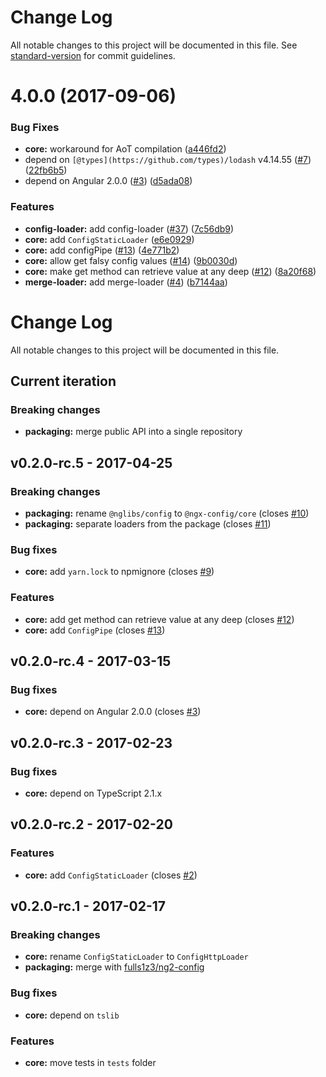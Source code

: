 # Change Log

All notable changes to this project will be documented in this file. See [standard-version](https://github.com/conventional-changelog/standard-version) for commit guidelines.

<a name="4.0.0"></a>
# 4.0.0 (2017-09-06)


### Bug Fixes

* **core:** workaround for AoT compilation ([a446fd2](https://github.com/fulls1z3/ngx-config/commit/a446fd2))
* depend on `[@types](https://github.com/types)/lodash` v4.14.55 ([#7](https://github.com/fulls1z3/ngx-config/issues/7)) ([22fb6b5](https://github.com/fulls1z3/ngx-config/commit/22fb6b5))
* depend on Angular 2.0.0 ([#3](https://github.com/fulls1z3/ngx-config/issues/3)) ([d5ada08](https://github.com/fulls1z3/ngx-config/commit/d5ada08))


### Features

* **config-loader:** add config-loader ([#37](https://github.com/fulls1z3/ngx-config/issues/37)) ([7c56db9](https://github.com/fulls1z3/ngx-config/commit/7c56db9))
* **core:** add `ConfigStaticLoader` ([e6e0929](https://github.com/fulls1z3/ngx-config/commit/e6e0929))
* **core:** add configPipe ([#13](https://github.com/fulls1z3/ngx-config/issues/13)) ([4e771b2](https://github.com/fulls1z3/ngx-config/commit/4e771b2))
* **core:** allow get falsy config values ([#14](https://github.com/fulls1z3/ngx-config/issues/14)) ([9b0030d](https://github.com/fulls1z3/ngx-config/commit/9b0030d))
* **core:** make get method can retrieve value at any deep ([#12](https://github.com/fulls1z3/ngx-config/issues/12)) ([8a20f68](https://github.com/fulls1z3/ngx-config/commit/8a20f68))
* **merge-loader:** add merge-loader ([#4](https://github.com/fulls1z3/ngx-config/issues/4)) ([b7144aa](https://github.com/fulls1z3/ngx-config/commit/b7144aa))



# Change Log
All notable changes to this project will be documented in this file.

## Current iteration
### Breaking changes
- **packaging:** merge public API into a single repository

## v0.2.0-rc.5 - 2017-04-25
### Breaking changes
- **packaging:** rename `@nglibs/config` to `@ngx-config/core` (closes [#10](https://github.com/fulls1z3/ngx-config/issues/10))
- **packaging:** separate loaders from the package (closes [#11](https://github.com/fulls1z3/ngx-config/issues/11))

### Bug fixes
- **core:** add `yarn.lock` to npmignore (closes [#9](https://github.com/fulls1z3/ngx-config/issues/9))

### Features
- **core:** add get method can retrieve value at any deep (closes [#12](https://github.com/fulls1z3/ngx-config/issues/12))
- **core:** add `ConfigPipe` (closes [#13](https://github.com/fulls1z3/ngx-config/issues/13))

## v0.2.0-rc.4 - 2017-03-15
### Bug fixes
- **core:** depend on Angular 2.0.0 (closes [#3](https://github.com/fulls1z3/ngx-config/issues/3))

## v0.2.0-rc.3 - 2017-02-23
### Bug fixes
- **core:** depend on TypeScript 2.1.x

## v0.2.0-rc.2 - 2017-02-20
### Features
- **core:** add `ConfigStaticLoader` (closes [#2](https://github.com/fulls1z3/ngx-config/issues/2))

## v0.2.0-rc.1 - 2017-02-17
### Breaking changes
- **core:** rename `ConfigStaticLoader` to `ConfigHttpLoader`
- **packaging:** merge with [fulls1z3/ng2-config](https://github.com/fulls1z3/ng2-config)

### Bug fixes
- **core:** depend on `tslib`

### Features
- **core:** move tests in `tests` folder
